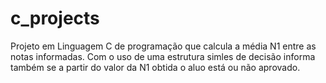 # c_projects
Projeto em Linguagem C de programação que calcula a média N1 entre as notas informadas.
Com o uso de uma estrutura simles de decisão informa também se a partir do valor da N1 obtida o aluo está ou não aprovado.